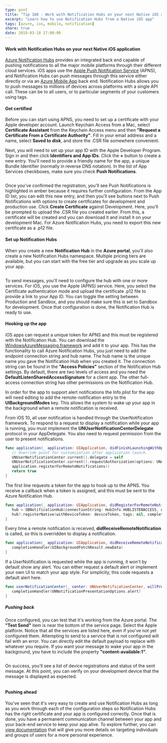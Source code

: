 ```yaml
---
type: post
title: "Tip 188 - Work with Notification Hubs on your next Native iOS application"
excerpt: "Learn how to use Notification Hubs from a Native iOS app"
tags: [azure, ios, mobile, notification]
share: true
date: 2019-03-18 17:00:00
---
```

 
#### Work with Notification Hubs on your next Native iOS application
 
[Azure Notification Hubs](https://docs.microsoft.com/azure/notification-hubs) provides an integrated back end capable of pushing notifications to all the major mobile platforms through their different cloud services. iOS apps use the [Apple Push Notification Service](https://developer.apple.com/documentation/usernotifications) (APNS), and Notification Hubs can push messages through this service either directly or via an [Azure Mobile App](https://azure.microsoft.com/services/app-service/mobile) back end. Notification Hubs allows you to push messages to millions of devices across platforms with a single API call. These can be to all users, or to particular segments of your customers using tags.

#### Get certified

Before you can start using APNS, you need to set up a certificate with your Apple developer account. Launch Keychain Access from a Mac, select **Certificate Assistant** from the Keychain Access menu and then **"Request a Certificate From a Certificate Authority"**. Fill in your email address and a name, select **Saved to disk**, and store the .CSR file somewhere convenient.

Next, you will need to set up your app ID with the Apple Developer Program. Sign in and then click **Identifiers and App IDs**. Click the **+** button to create a new entry. You'll need to provide a friendly name for the app, a unique Bundle Identifier (normally in reverse DNS notation). In the list of App Services checkboxes, make sure you check **Push Notifications**. 
 
<img :src="$withBase('/files/apple-dev-appids.png')">

Once you've confirmed the registration, you'll see Push Notifications is highlighted in amber because it requires further configuration. From the App ID list, you can edit this new entry, and then you'll see buttons next to Push Notifications with options to create certificates for development and production use. Click **Create Certificate** against Development. Here, you'll be prompted to upload the .CSR file you created earlier. From this, a certificate will be created and you can download it and install it on your development Mac. For Azure Notification Hubs, you need to export this new certificate as a .p12 file.

#### Set up Notification Hubs

When you create a new **Notification Hub** in the **Azure portal**, you'll also create a new Notification Hubs namespace. Multiple pricing tiers are available, but you can start with the free tier and upgrade as you scale up your app.
 
<img :src="$withBase('/files/azure-notifications-apns.png')">

To send messages, you'll need to configure the hub with one or more services. For iOS, you use the Apple (APNS) service. Here, you select the Certificate authentication mode and upload the certificate .p12 file to provide a link to your App ID. You can toggle the setting between Production and Sandbox, and you should make sure this is set to Sandbox for development. Once that configuration is done, the Notification Hub is ready to use.

#### Hooking up the app

iOS apps can request a unique token for APNS and this must be registered with the Notification Hub. You can download the [WindowsAzureMessaging.framework](http://go.microsoft.com/fwlink/?LinkID=799698) and add it to your app. This has the functionality to call Azure Notification Hubs, you just need to add the endpoint connection string and hub name. The hub name is the unique name you gave the Notification Hub when you created it. The connection string can be found in the **"Access Policies"** section of the Notification Hub settings. By default, there are two levels of access and you need the **DefaultListenSharedAccessSignature** for a client app. The other full-access connection string has other permissions on the Notification Hub.

In order for the app to support alert notifications the Info.plist for the app will need editing to add the remote-notification entry to the **UIBackgroundModes** key. This allows the system to wake up your app in the background when a remote notification is received.

From iOS 10, all user notification is handled through the UserNotification framework. To respond to a request to display a notification while your app is running, you must implement the **UNUserNotificationCenterDelegate** protocol in your AppDelegate. You also need to request permission from the user to present notifications.

```swift
func application(_ application: UIApplication, didFinishLaunchingWithOptions launchOptions: [UIApplication.LaunchOptionsKey: Any]?) -> Bool {
   // Override point for customization after application launch.
   UNUserNotificationCenter.current().delegate = self
   UNUserNotificationCenter.current().requestAuthorization(options: UNAuthorizationOptions.alert, completionHandler: { _,_ in })
   application.registerForRemoteNotifications()
   return true
}
```

The first line requests a token for the app to hook up to the APNS. You receive a callback when a token is assigned, and this must be sent to the Azure Notification Hub.

```swift
func application(_ application: UIApplication, didRegisterForRemoteNotificationsWithDeviceToken deviceToken: Data) {
   hub = SBNotificationHub(connectionString: HubInfo.HUBLISTENACCESS, notificationHubPath: HubInfo.HUBNAME)
   hub?.registerNative(withDeviceToken: deviceToken, tags: nil, completion: { _ in })
}
```

Every time a remote notification is received, **didReceiveRemoteNotification** is called, so this is overridden to display a notification.

```swift
func application(_ application: UIApplication, didReceiveRemoteNotification userInfo: [AnyHashable : Any], fetchCompletionHandler completionHandler: @escaping (UIBackgroundFetchResult) -> Void) {
   completionHandler(UIBackgroundFetchResult.newData)
}
```

If a UserNotification is requested while the app is running, it won't by default show any alert. You can either request a default alert or implement your own UI to match your app style. For simplicity, this code requests a default alert here.

```swift
func userNotificationCenter(_ center: UNUserNotificationCenter, willPresent notification: UNNotification, withCompletionHandler completionHandler: @escaping (UNNotificationPresentationOptions) -> Void) {
   completionHandler(UNNotificationPresentationOptions.alert)
}
```

##### Pushing back

Once configured, you can test that it's working from the Azure portal. The **"Test Send"** item is near the bottom of the service page. Select the Apple platform. Notice that all the services are listed here, even if you've not yet configured them. Attempting to send to a service that is not configured will fail with an error. You can directly edit the default payload to replace with whatever you require. If you want your message to wake your app in the background, you have to include the property **"content-available:1"**.
 
<img :src="$withBase('/files/azure-notifications-testsend.png')">

On success, you'll see a list of device registrations and status of the sent message. At this point, you can verify on your development device that the message is displayed as expected.
 
<img :src="$withBase('/files/azure-notifications-device-toast.png')">

#### Pushing ahead

You've seen that it's very easy to create and use Notification Hubs as long as you work through each of the configuration steps so Notification Hubs has the right certificate and your app is configured correctly. Once that is done, you have a permanent communication channel between your app and your back-end service to keep your app alive. To explore further, you can [view documentation](https://docs.microsoft.com/azure/notification-hubs/notification-hubs-ios-apple-push-notification-apns-get-started) that will give you more details on targeting individuals and groups of users for a more personal experience.


